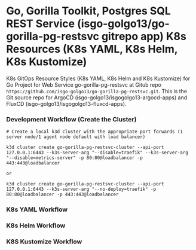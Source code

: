 # Go, Gorilla Toolkit, Postgres SQL REST Service (isgo-golgo13/go-gorilla-pg-restsvc gitrepo app) K8s Resources (K8s YAML, K8s Helm, K8s Kustomize)
K8s GitOps Resource Styles (K8s YAML, K8s Helm and K8s Kustomize) for Go Project for Web Service go-gorilla-pg-restsvc at Gitub repo `https://github.com/isgo-golgo13/go-gorilla-pg-restsvc.git`. This is the Git source repo for ArgoCD (isgo-golgo13/isgogolgo13-argocd-apps) and FluxCD (isgo-golgo13/isgogolgo13-fluxcd-apps).


### Development Workflow (Create the Cluster)

```
# Create a local k3d cluster with the appropriate port forwards (1 server node/1 agent node default with load balancer)

k3d cluster create go-gorilla-pg-restsvc-cluster --api-port 127.0.0.1:6443 --k3s-server-arg "--disable=traefik" --k3s-server-arg "--disable=metrics-server" -p 80:80@loadbalancer -p 443:443@loadbalancer 

or

k3d cluster create go-gorilla-pg-restsvc-cluster --api-port 127.0.0.1:6443 --k3s-server-arg "--no-deploy=traefik" -p 80:80@loadbalancer -p 443:443@loadbalancer

```

### K8s YAML Workflow

### K8s Helm Workflow

### K8S Kustomize Workflow
